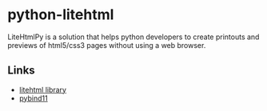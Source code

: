 # python-litehtml
LiteHtmlPy is a solution that helps python developers to create printouts and previews of html5/css3 pages without using a web browser.

## Links
  * [litehtml library](https://github.com/litehtml/litehtml)
  * [pybind11](https://github.com/pybind/pybind11)
